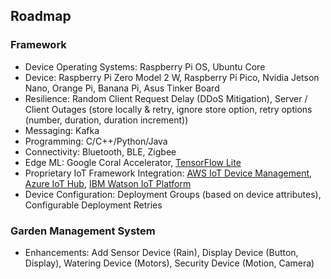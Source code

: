 ## Roadmap

### Framework

- Device Operating Systems: Raspberry Pi OS, Ubuntu Core
- Device: Raspberry Pi Zero Model 2 W, Raspberry Pi Pico, Nvidia Jetson Nano, Orange Pi, Banana Pi, Asus Tinker Board
- Resilience: Random Client Request Delay (DDoS Mitigation), Server / Client Outages (store locally & retry, ignore store option, retry options (number, duration, duration increment))
- Messaging: Kafka
- Programming: C/C++/Python/Java
- Connectivity: Bluetooth, BLE, Zigbee
- Edge ML: Google Coral Accelerator, [TensorFlow Lite](https://www.tensorflow.org/lite)
- Proprietary IoT Framework Integration: [AWS IoT Device Management](https://aws.amazon.com/iot-device-management/), [Azure IoT Hub](https://azure.microsoft.com/products/iot-hub), [IBM Watson IoT Platform](https://internetofthings.ibmcloud.com/)
- Device Configuration: Deployment Groups (based on device attributes), Configurable Deployment Retries

### Garden Management System

- Enhancements: Add Sensor Device (Rain), Display Device (Button, Display), Watering Device (Motors), Security Device (Motion, Camera)